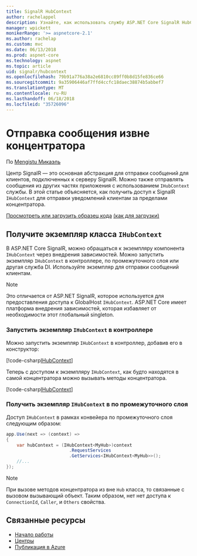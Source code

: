 ```yaml
---
title: SignalR HubContext
author: rachelappel
description: Узнайте, как использовать службу ASP.NET Core SignalR HubContext для отправки уведомлений клиентам за пределами концентратора.
manager: wpickett
monikerRange: '>= aspnetcore-2.1'
ms.author: rachelap
ms.custom: mvc
ms.date: 06/13/2018
ms.prod: aspnet-core
ms.technology: aspnet
ms.topic: article
uid: signalr/hubcontext
ms.openlocfilehash: 79b91a776a38a2e6810cc89ff0b8d15fe836ce66
ms.sourcegitcommit: 9a35906446af7ffd4ccfc18daec38874b5abbef7
ms.translationtype: MT
ms.contentlocale: ru-RU
ms.lasthandoff: 06/18/2018
ms.locfileid: "35726096"
---
```

# <a name="send-messages-from-outside-a-hub"></a>Отправка сообщения извне концентратора

По [Mengistu Микаэль](https://twitter.com/MikaelM_12)

Центр SignalR — это основная абстракция для отправки сообщений для клиентов, подключенных к серверу SignalR. Можно также отправлять сообщения из других частях приложения с использованием `IHubContext` службы. В этой статье объясняется, как получить доступ к SignalR `IHubContext` для отправки уведомлений клиентам за пределами концентратора.

[Просмотреть или загрузить образец кода](https://github.com/aspnet/Docs/tree/master/aspnetcore/signalr/hubcontext/sample/) [(как для загрузки)](xref:tutorials/index#how-to-download-a-sample)

## <a name="get-an-instance-of-ihubcontext"></a>Получите экземпляр класса `IHubContext`

В ASP.NET Core SignalR, можно обращаться к экземпляру компонента `IHubContext` через внедрения зависимостей. Можно запустить экземпляр `IHubContext` в контроллере, по промежуточного слоя или другая служба DI. Используйте экземпляр для отправки сообщений клиентам.

> [!NOTE]
> Это отличается от ASP.NET SignalR, которое используется для предоставления доступа к GlobalHost `IHubContext`. ASP.NET Core имеет платформа внедрения зависимостей, которая избавляет от необходимости этот глобальный singleton.

### <a name="inject-an-instance-of-ihubcontext-in-a-controller"></a>Запустить экземпляр `IHubContext` в контроллере

Можно запустить экземпляр `IHubContext` в контроллер, добавив его в конструктор:

[!code-csharp[IHubContext](hubcontext/sample/Controllers/HomeController.cs?range=12-19,57)]

Теперь с доступом к экземпляру `IHubContext`, как будто находятся в самой концентратора можно вызывать методы концентратора.

[!code-csharp[IHubContext](hubcontext/sample/Controllers/HomeController.cs?range=21-25)]

### <a name="get-an-instance-of-ihubcontext-in-middleware"></a>Получить экземпляр `IHubContext` в по промежуточного слоя

Доступ `IHubContext` в рамках конвейера по промежуточного слоя следующим образом:

```csharp
app.Use(next => (context) =>
{
    var hubContext = (IHubContext<MyHub>)context
                        .RequestServices
                        .GetServices<IHubContext<MyHub>>();
    //...
});
```

> [!NOTE]
> При вызове методов концентратора из вне `Hub` класса, то связанные с вызовом вызывающий объект. Таким образом, нет нет доступа к `ConnectionId`, `Caller`, и `Others` свойства.

## <a name="related-resources"></a>Связанные ресурсы

* [Начало работы](xref:signalr/get-started)
* [Центры](xref:signalr/hubs)
* [Публикация в Azure](xref:signalr/publish-to-azure-web-app)
